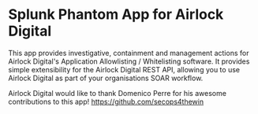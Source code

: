 # Splunk Phantom App for Airlock Digital

This app provides investigative, containment and management actions for Airlock Digital's Application Allowlisting / Whitelisting software. It provides simple extensibility for the Airlock Digital REST API, allowing you to use Airlock Digital as part of your organisations SOAR workflow. 

Airlock Digital would like to thank Domenico Perre for his awesome contributions to this app! https://github.com/secops4thewin